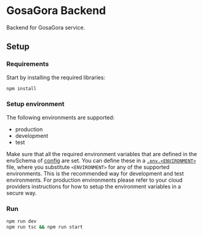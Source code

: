 # GosaGora Backend
Backend for GosaGora service.

## Setup

### Requirements
Start by installing the required libraries:
```bash
npm install
```

### Setup environment
The following environments are supported:
- production
- development
- test

Make sure that all the required environment variables that are defined in the envSchema of [config](https://github.com/kordaniel/gosagora/blob/main/backend/src/utils/config.ts) are set. You can define these in a [`.env.<ENVIRONMENT>`](https://github.com/kordaniel/gosagora/blob/main/backend/.env.example) file, where you substitute `<ENVIRONMENT>` for any of the supported environments. This is the recommended way for development and test environments. For production environments please refer to your cloud providers instructions for how to setup the environment variables in a secure way.

### Run
```bash
npm run dev
npm run tsc && npm run start
```
